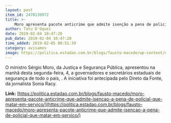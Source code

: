 ```yaml
---
layout: post
item_id: 2478130972
title: >-
    Moro apresenta pacote anticrime que admite isenção a pena de policial que matar em serviço
author: Tatu D'Oquei
date: 2019-02-04 10:47:20
pub_date: 2019-02-04 10:47:20
time_added: 2019-02-05 00:51:39
category: avisamos
image: https://politica.estadao.com.br/blogs/fausto-macedo/wp-content/uploads/sites/41/2019/02/51148731_1334886293320611_2714208920624168960_n.jpg
---
```


O ministro Sérgio Moro, da Justiça e Segurança Pública, apresentou na manhã desta segunda-feira, 4, a governadores e secretários estaduais de segurança de todo o país, . A iniciativa foi antecipada pelo Direto da Fonte, da jornalista Sonia Racy.

**Link:** [https://politica.estadao.com.br/blogs/fausto-macedo/moro-apresenta-pacote-anticrime-que-admite-isencao-a-pena-de-policial-que-matar-em-servico/](https://politica.estadao.com.br/blogs/fausto-macedo/moro-apresenta-pacote-anticrime-que-admite-isencao-a-pena-de-policial-que-matar-em-servico/)

